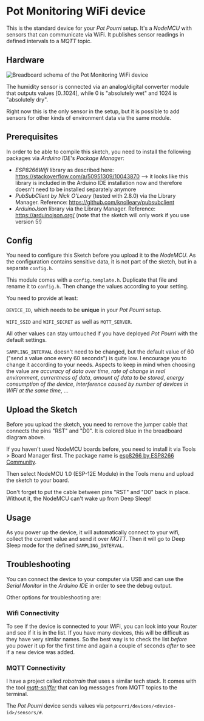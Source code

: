 # Pot Monitoring WiFi device

This is the standard device for your _Pot Pourri_ setup. It's a _NodeMCU_ with sensors that can communicate via WiFi. It publishes sensor readings in defined intervals to a _MQTT_ topic.

## Hardware

![Breadboard schema of the Pot Monitoring WiFi device](./pot-monitoring-wifi_bb.png)

The humidity sensor is connected via an analog/digital converter module that outputs values [0..1024], while 0 is "absolutely wet" and 1024 is "absolutely dry".

Right now this is the only sensor in the setup, but it is possible to add sensors for other kinds of environment data via the same module.

## Prerequisites

In order to be able to compile this sketch, you need to install the following packages via _Arduino IDE_'s _Package Manager_:

* _ESP8266Wifi_ library as described here: https://stackoverflow.com/a/50951309/10043870 --> it looks like this library is included in the Arduino IDE installation now and therefore doesn't need to be installed separately anymore
* _PubSubClient by Nick O'Leary_ (tested with 2.8.0) via the Library Manager. Reference: https://github.com/knolleary/pubsubclient
* _ArduinoJson_ library via the Library Manager. Reference: https://arduinojson.org/ (note that the sketch will only work if you use version 5!)

## Config

You need to configure this Sketch before you upload it to the _NodeMCU_. As the configuration contains sensitive data, it is not part of the sketch, but in a separate `config.h`.

This module comes with a `config.template.h`. Duplicate that file and rename it to `config.h`. Then change the values according to your setting.

You need to provide at least:

`DEVICE_ID`, which needs to be **unique** in your _Pot Pourri_ setup.

`WIFI_SSID` and `WIFI_SECRET` as well as `MQTT_SERVER`.

All other values can stay untouched if you have deployed _Pot Pourri_ with the default settings.

`SAMPLING_INTERVAL` doesn't need to be changed, but the default value of 60 ("send a value once every 60 seconds") is quite low. I encourage you to change it according to your needs. Aspects to keep in mind when choosing the value are _accuracy of data over time_, _rate of change in real environment_, _currentness of data_, _amount of data to be stored_, _energy consumption of the device_, _interference caused by number of devices in WiFi at the same time_, ...

## Upload the Sketch

Before you upload the sketch, you need to remove the jumper cable that connects the pins "RST" and "D0". It is colored blue in the breadboard diagram above.

If you haven't used NodeMCU boards before, you need to install it via Tools > Board Manager first. The package name is [esp8266 by ESP8266 Community](https://github.com/esp8266/Arduino).

Then select NodeMCU 1.0 (ESP-12E Module) in the Tools menu and upload the sketch to your board.

Don't forget to put the cable between pins "RST" and "D0" back in place. Without it, the NodeMCU can't wake up from Deep Sleep!

## Usage

As you power up the device, it will automatically connect to your wifi, collect the current value and send it over _MQTT_. Then it will go to Deep Sleep mode for the defined `SAMPLING_INTERVAL`.

## Troubleshooting

You can connect the device to your computer via USB and can use the _Serial Monitor_ in the _Arduino IDE_ in order to see the debug output.

Other options for troubleshooting are:

### Wifi Connectivity

To see if the device is connected to your WiFi, you can look into your Router and see if it is in the list. If you have many devices, this will be difficult as they have very similar names. So the best way is to check the list _before_ you power it up for the first time and again a couple of seconds _after_ to see if a new device was added.

### MQTT Connectivity

I have a project called _robotrain_ that uses a similar tech stack. It comes with the tool [_mqtt-sniffer_](https://github.com/frederikheld/robotrain/tree/master/tools/mqtt-sniffer/README.md) that can log messages from MQTT topics to the terminal.

The _Pot Pourri_ device sends values via `potpourri/devices/<device-id>/sensors/#`.